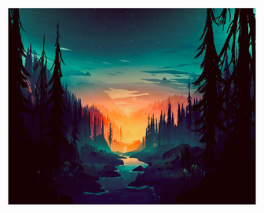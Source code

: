 <div align="center">
<img width="100%" height="400px" src= https://github.com/Thoomas806/Thoomas806/blob/main/imagens/4312822.jpg>
</div>

